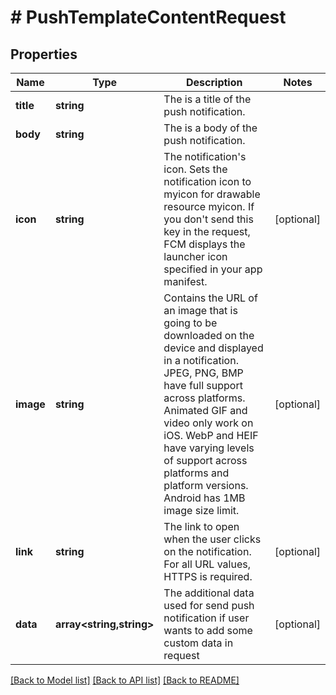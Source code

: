 # # PushTemplateContentRequest

## Properties

Name | Type | Description | Notes
------------ | ------------- | ------------- | -------------
**title** | **string** | The is a title of the push notification. |
**body** | **string** | The is a body of the push notification. |
**icon** | **string** | The notification&#39;s icon. Sets the notification icon to myicon for drawable resource myicon. If you don&#39;t send this key in the request, FCM displays the launcher icon specified in your app manifest. | [optional]
**image** | **string** | Contains the URL of an image that is going to be downloaded on the device and displayed in a notification. JPEG, PNG, BMP have full support across platforms. Animated GIF and video only work on iOS. WebP and HEIF have varying levels of support across platforms and platform versions. Android has 1MB image size limit. | [optional]
**link** | **string** | The link to open when the user clicks on the notification. For all URL values, HTTPS is required. | [optional]
**data** | **array<string,string>** | The additional data used for send push notification if user wants to add some custom data in request | [optional]

[[Back to Model list]](../../README.md#models) [[Back to API list]](../../README.md#endpoints) [[Back to README]](../../README.md)
